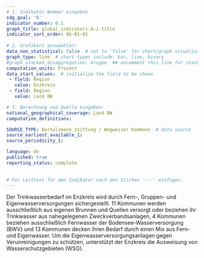 ```yaml
---
# 1. Indikator-Nummer eingeben 
sdg_goal: '6'
indicator_number: 6.1
graph_title: global_indicators.6-1-title
indicator_sort_order: 06-01-01
 
# 2. Grafikart auswaehlen: 
data_non_statistical: false  # set to 'false' for chart/graph visualization 
graph_type: line  # chart types include: bar, line, binary 
#graph_stacked_disaggregation: Gruppe  ## uncomment this line for stacked bars. eplace 'Geschlecht' with the field of aggregation. 
computation_units: Prozent 
data_start_values:  # initialize the field to be shown  
 - field: Region 
   value: Enzkreis
 - field: Region 
   value: Land BW

# 3. Berechnung und Quelle eingeben: 
national_geographical_coverage: Land BW
computation_definitions: 

SOURCE_TYPE: Bertelsmann Stiftung / Wegweiser Kommune  # data source  
source_earliest_available_1: 
source_periodicity_1: 

language: de   
published: true 
reporting_status: complete
 
 
# Für Leittext für den Indikator nach den Stichen '---' einfügen. 
---
```

Der Trinkwasserbedarf im Enzkreis wird durch Fern-, Gruppen- und Eigenwasserversorgungen sichergestellt. 11 Kommunen werden ausschließlich aus eigenen Brunnen und Quellen versorgt oder beziehen ihr Trinkwasser aus nahegelegenen Zweckverbandsanlagen, 4 Kommunen beziehen ausschließlich Fernwasser der Bodensee-Wasserversorgung (BWV) und 13 Kommunen decken ihren Bedarf durch einen Mix aus Fern- und Eigenwasser. Um die Eigenwasserversorgungsanlagen gegen Verunreinigungen zu schützen, unterstützt der Enzkreis die Ausweisung von Wasserschutzgebieten (WSG).
